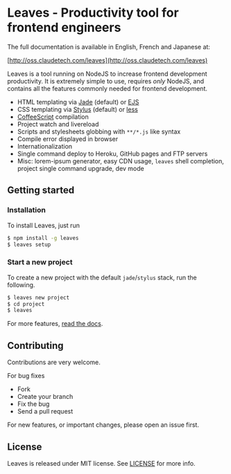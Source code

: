# Leaves - Productivity tool for frontend engineers

The full documentation is available in English, French and Japanese at:

[http://oss.claudetech.com/leaves](http://oss.claudetech.com/leaves)

Leaves is a tool running on NodeJS to increase frontend development productivity.
It is extremely simple to use, requires *only* NodeJS, and contains all the
features commonly needed for frontend development.

* HTML templating via [Jade](http://jade-lang.com/) (default) or [EJS](https://github.com/RandomEtc/ejs-locals)
* CSS templating via [Stylus](http://learnboost.github.io/stylus/) (default) or [less](http://lesscss.org/)
* [CoffeeScript](http://coffeescript.org/) compilation
* Project watch and livereload
* Scripts and stylesheets globbing with `**/*.js` like syntax
* Compile error displayed in browser
* Internationalization
* Single command deploy to Heroku, GitHub pages and FTP servers
* Misc: lorem-ipsum generator, easy CDN usage, `leaves` shell completion, project single command upgrade, dev mode

## Getting started

### Installation

To install Leaves, just run

```sh
$ npm install -g leaves
$ leaves setup
```

### Start a new project

To create a new project with the default `jade`/`stylus` stack, run the following.

```sh
$ leaves new project
$ cd project
$ leaves
```


For more features, [read the docs](http://oss.claudetech.com/leaves).

## Contributing

Contributions are very welcome.

For bug fixes

* Fork
* Create your branch
* Fix the bug
* Send a pull request

For new features, or important changes, please open an issue first.

## License

Leaves is released under MIT license.
See [LICENSE](./LICENSE) for more info.
